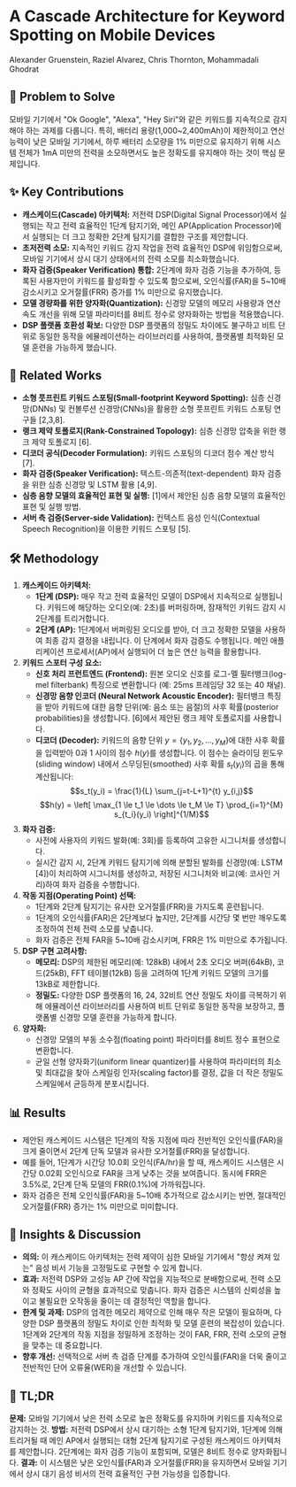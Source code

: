 # A Cascade Architecture for Keyword Spotting on Mobile Devices

Alexander Gruenstein, Raziel Alvarez, Chris Thornton, Mohammadali Ghodrat

## 🧩 Problem to Solve

모바일 기기에서 "Ok Google", "Alexa", "Hey Siri"와 같은 키워드를 지속적으로 감지해야 하는 과제를 다룹니다. 특히, 배터리 용량(1,000~2,400mAh)이 제한적이고 연산 능력이 낮은 모바일 기기에서, 하루 배터리 소모량을 1% 미만으로 유지하기 위해 시스템 전체가 1mA 미만의 전력을 소모하면서도 높은 정확도를 유지해야 하는 것이 핵심 문제입니다.

## ✨ Key Contributions

- **캐스케이드(Cascade) 아키텍처:** 저전력 DSP(Digital Signal Processor)에서 실행되는 작고 전력 효율적인 1단계 탐지기와, 메인 AP(Application Processor)에서 실행되는 더 크고 정확한 2단계 탐지기를 결합한 구조를 제안합니다.
- **초저전력 소모:** 지속적인 키워드 감지 작업을 전력 효율적인 DSP에 위임함으로써, 모바일 기기에서 상시 대기 상태에서의 전력 소모를 최소화했습니다.
- **화자 검증(Speaker Verification) 통합:** 2단계에 화자 검증 기능을 추가하여, 등록된 사용자만이 키워드를 활성화할 수 있도록 함으로써, 오인식률(FAR)을 5~10배 감소시키고 오거절률(FRR) 증가를 1% 미만으로 유지했습니다.
- **모델 경량화를 위한 양자화(Quantization):** 신경망 모델의 메모리 사용량과 연산 속도 개선을 위해 모델 파라미터를 8비트 정수로 양자화하는 방법을 적용했습니다.
- **DSP 플랫폼 호환성 확보:** 다양한 DSP 플랫폼의 정밀도 차이에도 불구하고 비트 단위로 동일한 동작을 에뮬레이션하는 라이브러리를 사용하여, 플랫폼별 최적화된 모델 훈련을 가능하게 했습니다.

## 📎 Related Works

- **소형 풋프린트 키워드 스포팅(Small-footprint Keyword Spotting):** 심층 신경망(DNNs) 및 컨볼루션 신경망(CNNs)을 활용한 소형 풋프린트 키워드 스포팅 연구들 [2,3,8].
- **랭크 제약 토폴로지(Rank-Constrained Topology):** 심층 신경망 압축을 위한 랭크 제약 토폴로지 [6].
- **디코더 공식(Decoder Formulation):** 키워드 스포팅의 디코더 점수 계산 방식 [7].
- **화자 검증(Speaker Verification):** 텍스트-의존적(text-dependent) 화자 검증을 위한 심층 신경망 및 LSTM 활용 [4,9].
- **심층 음향 모델의 효율적인 표현 및 실행:** [1]에서 제안된 심층 음향 모델의 효율적인 표현 및 실행 방법.
- **서버 측 검증(Server-side Validation):** 컨텍스트 음성 인식(Contextual Speech Recognition)을 이용한 키워드 스포팅 [5].

## 🛠️ Methodology

1. **캐스케이드 아키텍처:**
   - **1단계 (DSP):** 매우 작고 전력 효율적인 모델이 DSP에서 지속적으로 실행됩니다. 키워드에 해당하는 오디오(예: 2초)를 버퍼링하며, 잠재적인 키워드 감지 시 2단계를 트리거합니다.
   - **2단계 (AP):** 1단계에서 버퍼링된 오디오를 받아, 더 크고 정확한 모델을 사용하여 최종 감지 결정을 내립니다. 이 단계에서 화자 검증도 수행됩니다. 메인 애플리케이션 프로세서(AP)에서 실행되어 더 높은 연산 능력을 활용합니다.
2. **키워드 스포터 구성 요소:**
   - **신호 처리 프런트엔드 (Frontend):** 원본 오디오 신호를 로그-멜 필터뱅크(log-mel filterbank) 특징으로 변환합니다 (예: 25ms 프레임당 32 또는 40 채널).
   - **신경망 음향 인코더 (Neural Network Acoustic Encoder):** 필터뱅크 특징을 받아 키워드에 대한 음향 단위(예: 음소 또는 음절)의 사후 확률(posterior probabilities)을 생성합니다. [6]에서 제안된 랭크 제약 토폴로지를 사용합니다.
   - **디코더 (Decoder):** 키워드의 음향 단위 $y = \{y_1, y_2, \dots, y_M\}$에 대한 사후 확률을 입력받아 0과 1 사이의 점수 $h(y)$를 생성합니다. 이 점수는 슬라이딩 윈도우(sliding window) 내에서 스무딩된(smoothed) 사후 확률 $s_t(y_i)$의 곱을 통해 계산됩니다:
     $$s_t(y_i) = \frac{1}{L} \sum_{j=t-L+1}^{t} y_{i,j}$$
     $$h(y) = \left[ \max_{1 \le t_1 \le \dots \le t_M \le T} \prod_{i=1}^{M} s_{t_i}(y_i) \right]^{1/M}$$
3. **화자 검증:**
   - 사전에 사용자의 키워드 발화(예: 3회)를 등록하여 고유한 시그니처를 생성합니다.
   - 실시간 감지 시, 2단계 키워드 탐지기에 의해 분할된 발화를 신경망(예: LSTM [4])이 처리하여 시그니처를 생성하고, 저장된 시그니처와 비교(예: 코사인 거리)하여 화자 검증을 수행합니다.
4. **작동 지점(Operating Point) 선택:**
   - 1단계와 2단계 탐지기는 유사한 오거절률(FRR)을 가지도록 훈련됩니다.
   - 1단계의 오인식률(FAR)은 2단계보다 높지만, 2단계를 시간당 몇 번만 깨우도록 조정하여 전체 전력 소모를 낮춥니다.
   - 화자 검증은 전체 FAR을 5~10배 감소시키며, FRR은 1% 미만으로 추가됩니다.
5. **DSP 구현 고려사항:**
   - **메모리:** DSP의 제한된 메모리(예: 128kB) 내에서 2초 오디오 버퍼(64kB), 코드(25kB), FFT 테이블(12kB) 등을 고려하여 1단계 키워드 모델의 크기를 13kB로 제한합니다.
   - **정밀도:** 다양한 DSP 플랫폼의 16, 24, 32비트 연산 정밀도 차이를 극복하기 위해 에뮬레이션 라이브러리를 사용하여 비트 단위로 동일한 동작을 보장하고, 플랫폼별 신경망 모델 훈련을 가능하게 합니다.
6. **양자화:**
   - 신경망 모델의 부동 소수점(floating point) 파라미터를 8비트 정수 표현으로 변환합니다.
   - 균일 선형 양자화기(uniform linear quantizer)를 사용하여 파라미터의 최소 및 최대값을 찾아 스케일링 인자(scaling factor)를 결정, 값을 더 작은 정밀도 스케일에서 균등하게 분포시킵니다.

## 📊 Results

- 제안된 캐스케이드 시스템은 1단계의 작동 지점에 따라 전반적인 오인식률(FAR)을 크게 줄이면서 2단계 단독 모델과 유사한 오거절률(FRR)을 달성합니다.
- 예를 들어, 1단계가 시간당 10.0회 오인식(FA/hr)을 할 때, 캐스케이드 시스템은 시간당 0.02회 오인식으로 FAR을 크게 낮추는 것을 보여줍니다. 동시에 FRR은 3.5%로, 2단계 단독 모델의 FRR(0.1%)에 가까워집니다.
- 화자 검증은 전체 오인식률(FAR)을 5~10배 추가적으로 감소시키는 반면, 절대적인 오거절률(FRR) 증가는 1% 미만으로 미미합니다.

## 🧠 Insights & Discussion

- **의의:** 이 캐스케이드 아키텍처는 전력 제약이 심한 모바일 기기에서 "항상 켜져 있는" 음성 비서 기능을 고정밀도로 구현할 수 있게 합니다.
- **효과:** 저전력 DSP와 고성능 AP 간에 작업을 지능적으로 분배함으로써, 전력 소모와 정확도 사이의 균형을 효과적으로 맞춥니다. 화자 검증은 시스템의 신뢰성을 높이고 불필요한 오작동을 줄이는 데 결정적인 역할을 합니다.
- **한계 및 과제:** DSP의 엄격한 메모리 제약으로 인해 매우 작은 모델이 필요하며, 다양한 DSP 플랫폼의 정밀도 차이로 인한 최적화 및 모델 훈련의 복잡성이 있습니다. 1단계와 2단계의 작동 지점을 정밀하게 조정하는 것이 FAR, FRR, 전력 소모의 균형을 맞추는 데 중요합니다.
- **향후 개선:** 선택적으로 서버 측 검증 단계를 추가하여 오인식률(FAR)을 더욱 줄이고 전반적인 단어 오류율(WER)을 개선할 수 있습니다.

## 📌 TL;DR

**문제:** 모바일 기기에서 낮은 전력 소모로 높은 정확도를 유지하며 키워드를 지속적으로 감지하는 것.
**방법:** 저전력 DSP에서 상시 대기하는 소형 1단계 탐지기와, 1단계에 의해 트리거될 때 메인 AP에서 실행되는 대형 2단계 탐지기로 구성된 캐스케이드 아키텍처를 제안합니다. 2단계에는 화자 검증 기능이 포함되며, 모델은 8비트 정수로 양자화됩니다.
**결과:** 이 시스템은 낮은 오인식률(FAR)과 오거절률(FRR)을 유지하면서 모바일 기기에서 상시 대기 음성 비서의 전력 효율적인 구현 가능성을 입증합니다.
